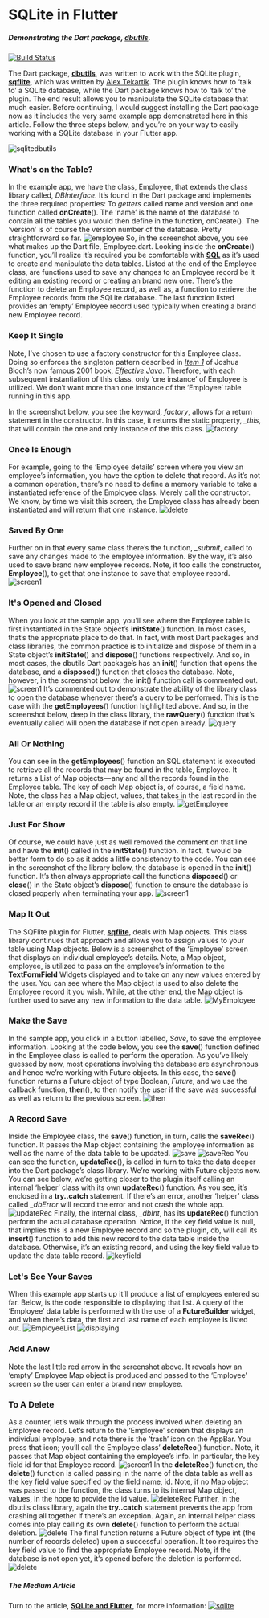 # SQLite in Flutter
##### Demonstrating the Dart package, [**dbutils**](https://pub.dev/packages/dbutils).
[![Build Status](https://travis-ci.org/AndriousSolutions/dbutils.svg?branch=master)](https://travis-ci.org/AndriousSolutions/dbutils)

The Dart package, [**dbutils**](https://pub.dev/packages/dbutils), was written to work with the SQLite plugin, [**sqflite**](https://pub.dev/packages/sqflite), which was written by [Alex Tekartik](https://github.com/tekartik/sqflite). The plugin knows how to ‘talk to’ a SQLite database, while the Dart package knows how to ‘talk to’ the plugin. The end result allows you to manipulate the SQLite database that much easier. Before continuing, I would suggest installing the Dart package now as it includes the very same example app demonstrated here in this article. Follow the three steps below, and you’re on your way to easily working with a SQLite database in your Flutter app.

![sqlitedbutils](https://user-images.githubusercontent.com/32497443/48977150-cfe2ab00-f062-11e8-9e84-483ca902df98.png)
### What's on the Table?
In the example app, we have the class, Employee, that extends the class library called, *DBInterface*. It’s found in the Dart package and implements the three required properties: To *getters* called name and version and one function called **onCreate**(). The ‘name’ is the name of the database to contain all the tables you would then define in the function, onCreate(). The ‘version’ is of course the version number of the database. Pretty straightforward so far.
![employee](https://user-images.githubusercontent.com/32497443/60780201-0c02e180-a103-11e9-9d6d-96e54ce58ddb.jpg)
So, in the screenshot above, you see what makes up the Dart file, Employee.dart. Looking inside the **onCreate**() function, you’ll realize it’s required you be comfortable with [**SQL**](https://en.wikipedia.org/wiki/SQL) as it’s used to create and manipulate the data tables. Listed at the end of the Employee class, are functions used to save any changes to an Employee record be it editing an existing record or creating an brand new one. There’s the function to delete an Employee record, as well as, a function to retrieve the Employee records from the SQLite database. The last function listed provides an ‘empty’ Employee record used typically when creating a brand new Employee record.
### Keep It Single
Note, I’ve chosen to use a factory constructor for this Employee class. Doing so enforces the singleton pattern described in [*Item 1*](http://www.informit.com/articles/article.aspx?p=1216151) of Joshua Bloch’s now famous 2001 book, [*Effective Java*](https://www.oreilly.com/library/view/effective-java-3rd/9780134686097/). Therefore, with each subsequent instantiation of this class, only ‘one instance’ of Employee is utilized. We don’t want more than one instance of the ‘Employee’ table running in this app.   

In the screenshot below, you see the keyword, *factory*, allows for a return statement in the constructor. In this case, it returns the static property, *_this*, that will contain the one and only instance of the this class.
![factory](https://user-images.githubusercontent.com/32497443/60780495-520c7500-a104-11e9-8c2a-193e680d52ba.jpg)
### Once Is Enough
For example, going to the ‘Employee details’ screen where you view an employee’s information, you have the option to delete that record. As it’s not a common operation, there’s no need to define a memory variable to take a instantiated reference of the Employee class. Merely call the constructor. We know, by time we visit this screen, the Employee class has already been instantiated and will return that one instance.
![delete](https://user-images.githubusercontent.com/32497443/60780908-eaefc000-a105-11e9-8b7c-3d4e62b7e768.jpg)
### Saved By One
Further on in that every same class there’s the function, *_submit*, called to save any changes made to the employee information. By the way, it’s also used to save brand new employee records. Note, it too calls the constructor, **Employee**(), to get that one instance to save that employee record.
![screen1](https://user-images.githubusercontent.com/32497443/60781014-4e79ed80-a106-11e9-8307-34f04d4997af.jpg)

### It's Opened and Closed
When you look at the sample app, you’ll see where the Employee table is first instantiated in the State object’s **initState**() function. In most cases, that’s the appropriate place to do that. In fact, with most Dart packages and class libraries, the common practice is to initialize and dispose of them in a State object’s **initState**() and **dispose**() functions respectively. And so, in most cases, the dbutils Dart package’s has an **init**() function that opens the database, and a **disposed**() function that closes the database. Note, however, in the screenshot below, the **init**() function call is commented out.
![screen1](https://user-images.githubusercontent.com/32497443/60781158-d52eca80-a106-11e9-8f01-4c0a24beb5fc.jpg)
It’s commented out to demonstrate the ability of the library class to open the database whenever there’s a query to be performed. This is the case with the **getEmployees**() function highlighted above. And so, in the screenshot below, deep in the class library, the **rawQuery**() function that’s eventually called will open the database if not open already.
![query](https://user-images.githubusercontent.com/32497443/60781236-2b037280-a107-11e9-94fb-e634975f2419.jpg)
### All Or Nothing
You can see in the **getEmployees**() function an SQL statement is executed to retrieve all the records that may be found in the table, Employee. It returns a List of Map objects — any and all the records found in the Employee table. The key of each Map object is, of course, a field name. Note, the class has a Map object, values, that takes in the last record in the table or an empty record if the table is also empty.
![getEmployee](https://user-images.githubusercontent.com/32497443/60781367-b3821300-a107-11e9-9803-014c4f0286b8.jpg)
### Just For Show
Of course, we could have just as well removed the comment on that line and have the **init**() called in the **initState**() function. In fact, it would be better form to do so as it adds a little consistency to the code. You can see in the screenshot of the library below, the database is opened in the **init**() function. It’s then always appropriate call the functions **disposed**() or **close**() in the State object’s **dispose**() function to ensure the database is closed properly when terminating your app.
![screen1](https://user-images.githubusercontent.com/32497443/60781437-12e02300-a108-11e9-8e02-17d155199316.jpg)

### Map It Out
The SQFlite plugin for Flutter, [**sqflite**](https://pub.dev/packages/sqflite), deals with Map objects. This class library continues that approach and allows you to assign values to your table using Map objects. Below is a screenshot of the ‘Employee’ screen that displays an individual employee’s details. Note, a Map object, employee, is utilized to pass on the employee’s information to the **TextFormField** Widgets displayed and to take on any new values entered by the user. You can see where the Map object is used to also delete the Employee record it you wish. While, at the other end, the Map object is further used to save any new information to the data table.
![MyEmployee](https://user-images.githubusercontent.com/32497443/60781572-9a2d9680-a108-11e9-9ab8-8d80a9c67605.jpg)
### Make the Save
In the sample app, you click in a button labelled, *Save*, to save the employee information. Looking at the code below, you see the **save**() function defined in the Employee class is called to perform the operation. As you’ve likely guessed by now, most operations involving the database are asynchronous and hence we’re working with Future objects. In this case, the **save**() function returns a Future object of type Boolean, *Future<bool>*, and we use the callback function, **then**(), to then notify the user if the save was successful as well as return to the previous screen.
![then](https://user-images.githubusercontent.com/32497443/60781803-7585ee80-a109-11e9-9f31-ed2c2b73b606.jpg)
### A Record Save
Inside the Employee class, the **save**() function, in turn, calls the **saveRec**() function. It passes the Map object containing the employee information as well as the name of the data table to be updated.
![save](https://user-images.githubusercontent.com/32497443/60781854-b8e05d00-a109-11e9-8e1a-6219efe39a61.jpg)
![saveRec](https://user-images.githubusercontent.com/32497443/60781876-d9a8b280-a109-11e9-8dd8-c7cbf25e1231.jpg)
You can see the function, **updateRec**(), is called in turn to take the data deeper into the Dart package’s class library. We’re working with Future objects now. You can see below, we’re getting closer to the plugin itself calling an internal ‘helper’ class with its own **updateRec**() function. As you see, it’s enclosed in a **try..catch** statement. If there’s an error, another ‘helper’ class called *_dbError* will record the error and not crash the whole app.
![updateRec](https://user-images.githubusercontent.com/32497443/60781968-3b691c80-a10a-11e9-8e92-f54d35522a7b.jpg)
Finally, the internal class, *_dbInt*, has its **updateRec**() function perform the actual database operation. Notice, if the key field value is null, that implies this is a new Employee record and so the plugin, db, will call its **insert**() function to add this new record to the data table inside the database. Otherwise, it’s an existing record, and using the key field value to update the data table record.
![keyfield](https://user-images.githubusercontent.com/32497443/60782032-79fed700-a10a-11e9-97d8-38251387c17b.jpg)
### Let's See Your Saves
When this example app starts up it’ll produce a list of employees entered so far. Below, is the code responsible to displaying that list. A query of the ‘Employee’ data table is performed with the use of a **FutureBuilder** widget, and when there’s data, the first and last name of each employee is listed out.
![EmployeeList](https://user-images.githubusercontent.com/32497443/60782108-e4177c00-a10a-11e9-9b22-a4e28552a85e.jpg)
![displaying](https://user-images.githubusercontent.com/32497443/60782140-1cb75580-a10b-11e9-8a38-5146bf779dc5.jpg)
### Add Anew
Note the last little red arrow in the screenshot above. It reveals how an ‘empty’ Employee Map object is produced and passed to the ‘Employee’ screen so the user can enter a brand new employee.
### To A Delete
As a counter, let’s walk through the process involved when deleting an Employee record. Let’s return to the ‘Employee’ screen that displays an individual employee, and note there is the ‘trash’ icon on the AppBar. You press that icon; you’ll call the Employee class’ **deleteRec**() function. Note, it passes that Map object containing the employee’s info. In particular, the key field id for that Employee record.
![screen1](https://user-images.githubusercontent.com/32497443/60782232-715ad080-a10b-11e9-8e64-a38ca925f890.jpg)
In the **deleteRec**() function, the **delete**() function is called passing in the name of the data table as well as the key field value specified by the field name, id. Note, if no Map object was passed to the function, the class turns to its internal Map object, values, in the hope to provide the id value.
![deleteRec](https://user-images.githubusercontent.com/32497443/60782274-9c452480-a10b-11e9-97f4-c4dfd113809b.jpg)
Further, in the dbutils class library, again the **try..catch** statement prevents the app from crashing all together if there’s an exception. Again, an internal helper class comes into play calling its own **delete**() function to perform the actual deletion.
![delete](https://user-images.githubusercontent.com/32497443/60782324-d44c6780-a10b-11e9-9974-1fd0e4228dcd.jpg)
The final function returns a Future object of type int (the number of records deleted) upon a successful operation. It too requires the key field value to find the appropriate Employee record. Note, if the database is not open yet, it’s opened before the deletion is performed.
![delete](https://user-images.githubusercontent.com/32497443/60782366-ff36bb80-a10b-11e9-90f0-665587501c63.jpg)
##### The Medium Article
Turn to the article, [**SQLite and Flutter**](https://medium.com/@greg.perry/sqlite-database-in-flutter-2ef1ef87e5af#8564), for more information:
[![sqlite](https://user-images.githubusercontent.com/32497443/49753883-ac367c00-fc82-11e8-8c04-3e2f56e8855c.png)](https://medium.com/@greg.perry/sqlite-database-in-flutter-2ef1ef87e5af#8564)